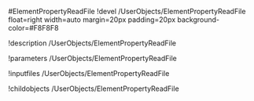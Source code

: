<!-- MOOSE Object Documentation Stub: Remove this when content is added. -->
#ElementPropertyReadFile
!devel /UserObjects/ElementPropertyReadFile float=right width=auto margin=20px padding=20px background-color=#F8F8F8

!description /UserObjects/ElementPropertyReadFile

!parameters /UserObjects/ElementPropertyReadFile

!inputfiles /UserObjects/ElementPropertyReadFile

!childobjects /UserObjects/ElementPropertyReadFile
